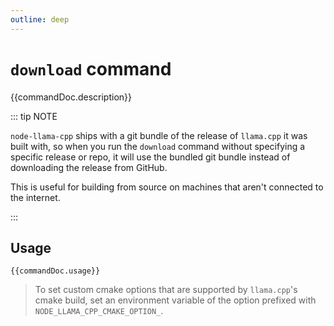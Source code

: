 ```yaml
---
outline: deep
---
```

# `download` command

<script setup lang="ts">
import {data as docs} from "./cli.data.js";
const commandDoc = docs.download;
</script>

{{commandDoc.description}}

::: tip NOTE

`node-llama-cpp` ships with a git bundle of the release of `llama.cpp` it was built with,
so when you run the `download` command without specifying a specific release or repo,
it will use the bundled git bundle instead of downloading the release from GitHub.

This is useful for building from source on machines that aren't connected to the internet.

:::

## Usage
```shell-vue
{{commandDoc.usage}}
```
<div v-html="commandDoc.options"></div>

> To set custom cmake options that are supported by `llama.cpp`'s cmake build,
> set an environment variable of the option prefixed with `NODE_LLAMA_CPP_CMAKE_OPTION_`.
